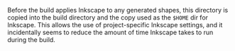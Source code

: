 Before the build applies Inkscape to any generated shapes, this directory is copied into the build directory and the copy used as the `$HOME` dir for Inkscape. This allows the use of project-specific Inkscape settings, and it incidentally seems to reduce the amount of time Inkscape takes to run during the build.
